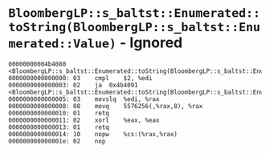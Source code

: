 # `BloombergLP::s_baltst::Enumerated::toString(BloombergLP::s_baltst::Enumerated::Value)` - Ignored

```x86asm
00000000004b4080 <BloombergLP::s_baltst::Enumerated::toString(BloombergLP::s_baltst::Enumerated::Value)>:
0000000000000000: 03	cmpl	$2, %edi
0000000000000003: 02	ja	0x4b4091 <BloombergLP::s_baltst::Enumerated::toString(BloombergLP::s_baltst::Enumerated::Value)+0x11>
0000000000000005: 03	movslq	%edi, %rax
0000000000000008: 08	movq	5576256(,%rax,8), %rax
0000000000000010: 01	retq	
0000000000000011: 02	xorl	%eax, %eax
0000000000000013: 01	retq	
0000000000000014: 10	nopw	%cs:(%rax,%rax)
000000000000001e: 02	nop	
```
